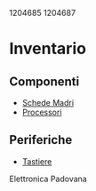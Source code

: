 1204685
1204687

# Inventario

## Componenti
- [Schede Madri](./componenti/schede_madri.md)
- [Processori](./componenti/processori.md)

## Periferiche
- [Tastiere](./periferiche/tastiere.md)

Elettronica Padovana
